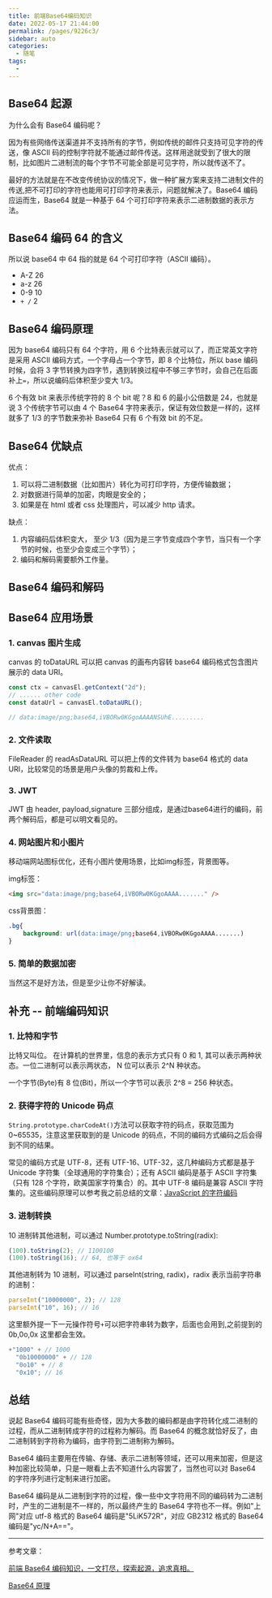 ```yaml
---
title: 前端Base64编码知识
date: 2022-05-17 21:44:00
permalink: /pages/9226c3/
sidebar: auto
categories:
  - 随笔
tags:
  -
---
```


## Base64 起源

为什么会有 Base64 编码呢？

因为有些网络传送渠道并不支持所有的字节，例如传统的邮件只支持可见字符的传送，像 ASCII 码的控制字符就不能通过邮件传送。这样用途就受到了很大的限制，比如图片二进制流的每个字节不可能全部是可见字符，所以就传送不了。

最好的方法就是在不改变传统协议的情况下，做一种扩展方案来支持二进制文件的传送,把不可打印的字符也能用可打印字符来表示，问题就解决了。Base64 编码应运而生，Base64 就是一种基于 64 个可打印字符来表示二进制数据的表示方法。

## Base64 编码 64 的含义

所以说 base64 中 64 指的就是 64 个可打印字符（ASCII 编码）。

- A-Z 26
- a-z 26
- 0-9 10
- `+ /` 2

## Base64 编码原理

因为 base64 编码只有 64 个字符，用 6 个比特表示就可以了，而正常英文字符是采用 ASCII 编码方式，一个字母占一个字节，即 8 个比特位，所以 base 编码时候，会将 3 字节转换为四字节，遇到转换过程中不够三字节时，会自己在后面补上`=`，所以说编码后体积至少变大 1/3。

6 个有效 bit 来表示传统字符的 8 个 bit 呢？8 和 6 的最小公倍数是 24，也就是说 3 个传统字节可以由 4 个 Base64 字符来表示，保证有效位数是一样的，这样就多了 1/3 的字节数来弥补 Base64 只有 6 个有效 bit 的不足。

## Base64 优缺点

优点：

1. 可以将二进制数据（比如图片）转化为可打印字符，方便传输数据；
2. 对数据进行简单的加密，肉眼是安全的；
3. 如果是在 html 或者 css 处理图片，可以减少 http 请求。

缺点：

1. 内容编码后体积变大， 至少 1/3（因为是三字节变成四个字节，当只有一个字节的时候，也至少会变成三个字节）；
2. 编码和解码需要额外工作量。

## Base64 编码和解码

## Base64 应用场景

### 1. canvas 图片生成

canvas 的 toDataURL 可以把 canvas 的画布内容转 base64 编码格式包含图片展示的 data URI。

```js
const ctx = canvasEl.getContext("2d");
// ...... other code
const dataUrl = canvasEl.toDataURL();

// data:image/png;base64,iVBORw0KGgoAAAANSUhE.........
```

### 2. 文件读取

FileReader 的 readAsDataURL 可以把上传的文件转为 base64 格式的 data URI，比较常见的场景是用户头像的剪裁和上传。

### 3. JWT

JWT 由 header, payload,signature 三部分组成，是通过base64进行的编码，前两个解码后，都是可以明文看见的。

### 4. 网站图片和小图片

移动端网站图标优化，还有小图片使用场景，比如img标签，背景图等。

img标签：

```html
<img src="data:image/png;base64,iVBORw0KGgoAAAA......." />
```

css背景图：
```css
.bg{
    background: url(data:image/png;base64,iVBORw0KGgoAAAA.......)
}
```

### 5. 简单的数据加密

当然这不是好方法，但是至少让你不好解读。

## 补充 -- 前端编码知识

### 1. 比特和字节

比特又叫位。 在计算机的世界里，信息的表示方式只有 0 和 1, 其可以表示两种状态。一位二进制可以表示两状态， N 位可以表示 2^N 种状态。

一个字节(Byte)有 8 位(Bit)，所以一个字节可以表示 2^8 = 256 种状态。

### 2. 获得字符的 Unicode 码点

`String.prototype.charCodeAt()`方法可以获取字符的码点，获取范围为 0~65535，注意这里获取到的是 Unicode 的码点，不同的编码方式编码之后会得到不同的结果。

常见的编码方式是 UTF-8，还有 UTF-16、UTF-32，这几种编码方式都是基于 Unicode 字符集（全球通用的字符集合）；还有 ASCII 编码是基于 ASCII 字符集（只有 128 个字符，欧美国家字符集合）的。其中 UTF-8 编码是兼容 ASCII 字符集的。这些编码原理可以参考我之前总结的文章：[JavaScript 的字符编码](https://simonzhangs.github.io/pages/b7d614/)

### 3. 进制转换

10 进制转其他进制，可以通过 Number.prototype.toString(radix):

```js
(100).toString(2); // 1100100
(100).toString(16); // 64, 也等于 ox64
```

其他进制转为 10 进制，可以通过 parseInt(string, radix)，radix 表示当前字符串的进制：

```js
parseInt("10000000", 2); // 128
parseInt("10", 16); // 16
```

这里额外提一下一元操作符号`+`可以把字符串转为数字，后面也会用到,之前提到的 0b,0o,0x 这里都会生效。

```js
+"1000" + // 1000
  "0b10000000" + // 128
  "0o10" + // 8
  "0x10"; // 16
```

## 总结

说起 Base64 编码可能有些奇怪，因为大多数的编码都是由字符转化成二进制的过程，而从二进制转成字符的过程称为解码。而 Base64 的概念就恰好反了，由二进制转到字符称为编码，由字符到二进制称为解码。

Base64 编码主要用在传输、存储、表示二进制等领域，还可以用来加密，但是这种加密比较简单，只是一眼看上去不知道什么内容罢了，当然也可以对 Base64 的字符序列进行定制来进行加密。

Base64 编码是从二进制到字符的过程，像一些中文字符用不同的编码转为二进制时，产生的二进制是不一样的，所以最终产生的 Base64 字符也不一样。例如"上网"对应 utf-8 格式的 Base64 编码是"5LiK572R"，对应 GB2312 格式的 Base64 编码是"yc/N+A=="。

---

参考文章：

[前端 Base64 编码知识，一文打尽，探索起源，追求真相。](https://juejin.cn/post/6989391487200919566)

[Base64 原理](https://juejin.cn/post/6844903698045370376)
```
